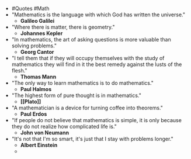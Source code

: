 - #Quotes #Math
- "Mathematics is the language with which God has written the universe."
	- **Galileo Galilei**
- "Where there is matter, there is geometry."
	- **Johannes Kepler**
- "In mathematics, the art of asking questions is more valuable than solving problems."
	- **Georg Cantor**
- "I tell them that if they will occupy themselves with the study of mathematics they will find in it the best remedy against the lusts of the flesh."
	- **Thomas Mann**
- "The only way to learn mathematics is to do mathematics."
	- **Paul Halmos**
- "The highest form of pure thought is in mathematics."
	- **[[Plato]]**
- "A mathematician is a device for turning coffee into theorems."
	- **Paul Erdos**
- "If people do not believe that mathematics is simple, it is only because they do not realize how complicated life is."
	- **John von Neumann**
- "It's not that I'm so smart, it's just that I stay with problems longer."
	- **Albert Einstein**
	-